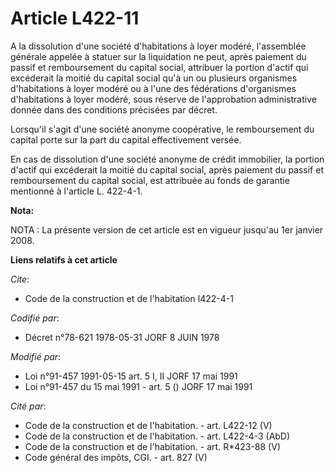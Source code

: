 # Article L422-11

A la dissolution d'une société d'habitations à loyer modéré, l'assemblée générale appelée à statuer sur la liquidation ne
peut, après paiement du passif et remboursement du capital social, attribuer la portion d'actif qui excéderait la moitié du
capital social qu'à un ou plusieurs organismes d'habitations à loyer modéré ou à l'une des fédérations d'organismes
d'habitations à loyer modéré, sous réserve de l'approbation administrative donnée dans des conditions précisées par décret.

Lorsqu'il s'agit d'une société anonyme coopérative, le remboursement du capital porte sur la part du capital effectivement
versée.

En cas de dissolution d'une société anonyme de crédit immobilier, la portion d'actif qui excéderait la moitié du capital
social, après paiement du passif et remboursement du capital social, est attribuée au fonds de garantie mentionné à l'article
L. 422-4-1.

**Nota:**

NOTA : La présente version de cet article est en vigueur jusqu'au 1er janvier 2008.

**Liens relatifs à cet article**

_Cite_:

  - Code de la construction et de l'habitation l422-4-1

_Codifié par_:

  - Décret n°78-621 1978-05-31 JORF 8 JUIN 1978

_Modifié par_:

  - Loi n°91-457 1991-05-15 art. 5 I, II JORF 17 mai 1991
  - Loi n°91-457 du 15 mai 1991 - art. 5 () JORF 17 mai 1991

_Cité par_:

  - Code de la construction et de l'habitation. - art. L422-12 (V)
  - Code de la construction et de l'habitation. - art. L422-4-3 (AbD)
  - Code de la construction et de l'habitation. - art. R*423-88 (V)
  - Code général des impôts, CGI. - art. 827 (V)
